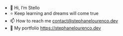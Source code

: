 - 👋 Hi, I’m Stello
- ⭐ Keep learning and dreams will come true
- 📫 How to reach me contact@stephanelourenco.dev
- 📄 My portfolio https://stephanelourenco.dev
<!---
StelloCorp/StelloCorp is a ✨ special ✨ repository because its `README.md` (this file) appears on your GitHub profile.
You can click the Preview link to take a look at your changes.
--->
